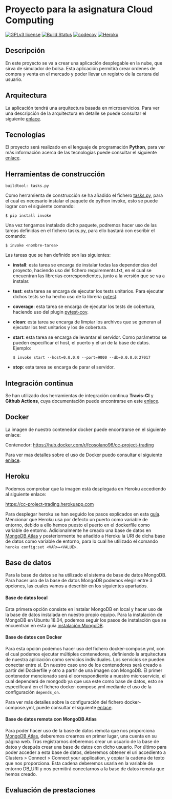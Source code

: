 # Proyecto para la asignatura Cloud Computing

[![GPLv3 license](https://img.shields.io/badge/License-GPLv3-blue.svg)](http://perso.crans.org/besson/LICENSE.html)
[![Build Status](https://travis-ci.com/Solano96/CC-Project-Trading.svg?branch=master)](https://github.com/Solano96/CC-Project-Trading)
[![codecov](https://codecov.io/gh/Solano96/CC-Project-Trading/branch/master/graph/badge.svg)](https://codecov.io/gh/Solano96/CC-Project-Trading)
[![Heroku](https://www.herokucdn.com/deploy/button.svg)](http://cc-project-trading.herokuapp.com/)

## Descripción

En este proyecto se va a crear una aplicación desplegable en la nube, que sirva de simulador de bolsa.  Esta aplicación permitirá crear ordenes de compra y venta en el mercado y poder llevar un registro de la cartera del usuario.

## Arquitectura

La aplicación tendrá una arquitectura basada en microservicios. Para ver una descripción de la arquitectura en detalle se puede consultar el siguiente [enlace](https://solano96.github.io/CC-Project-Trading/docs/arquitectura).

## Tecnologías

El proyecto será realizado en el lenguaje de programación **Python**, para ver más información acerca de las tecnologías puede consultar el siguiente [enlace](https://solano96.github.io/CC-Project-Trading/docs/tecnologias).

## Herramientas de construcción

```
buildtool: tasks.py
```

Como herramienta de construcción se ha añadido el fichero [tasks.py](https://github.com/Solano96/CC-Project-Trading/blob/master/tasks.py), para el cual es necesario instalar el paquete de python invoke, esto se puede lograr con el siguiente comando:

```
$ pip install invoke
```

Una vez tengamos instalado dicho paquete, podremos hacer uso de las tareas definidas en el fichero tasks.py, para ello bastará con escribir el comando:

```
$ invoke <nombre-tarea>
```

Las tareas que se han definido son las siguientes:

* **install**: esta tarea se encarga de instalar todas las dependencias del proyecto, haciendo uso del fichero requirements.txt, en el cual se encuentran las librerías correspondientes, junto a la versión que se va a instalar.

* **test**: esta tarea se encarga de ejecutar los tests unitarios. Para ejecutar dichos tests se ha hecho uso de la librería [pytest](https://docs.pytest.org/en/latest/).

* **coverage**: esta tarea se encarga de ejecutar los tests de cobertura, haciendo uso del plugin [pytest-cov](https://pypi.org/project/pytest-cov/).

* **clean**: esta tarea se encarga de limpiar los archivos que se generan al ejecutar los test unitarios y los de cobertura.

* **start**: esta tarea se encarga de levantar el servidor. Como parámetros se pueden especificar el host, el puerto y el uri de la base de datos. Ejemplo:

	```
	$ invoke start --host=0.0.0.0 --port=9000 --db=0.0.0.0:27017
	```

* **stop**: esta tarea se encarga de parar el servidor.

## Integración continua

Se han utilizado dos herramientas de integración continua **Travis-CI** y **Github Actions**, cuya documentación puede encontrarse en este [enlace](https://solano96.github.io/CC-Project-Trading/docs/integracion_continua).


## Docker

La imagen de nuestro contenedor docker puede encontrarse en el siguiente enlace:

Contenedor: https://hub.docker.com/r/fcosolano96/cc-project-trading

Para ver mas detalles sobre el uso de Docker puedo consultar el siguiente [enlace](https://solano96.github.io/CC-Project-Trading/docs/docker).

## Heroku

Podemos comprobar que la imagen está desplegada en Heroku accediendo al siguiente enlace:

https://cc-project-trading.herokuapp.com

Para desplegar heroku se han seguido los pasos explicados en esta [guía](https://devcenter.heroku.com/articles/build-docker-images-heroku-yml). Mencionar que Heroku usa por defecto un puerto como variable de entorno, debido a ello hemos puesto el puerto en el dockerfile como variable de entorno. Adicionalmente he creado una base de datos en [MongoDB Atlas](https://www.mongodb.com/cloud/atlas) y posteriormente he añadido a Heroku la URI de dicha base de datos como variable de entorno, para lo cual he utilizado el comando `heroku config:set <VAR>=<VALUE>`.

## Base de datos

Para la base de datos se ha utilizado el sistema de base de datos MongoDB. Para hacer uso de la base de datos MongoDB podemos elegir entre 3 opciones, las cuales vamos a describir en los siguientes apartados.

#### Base de datos local

Esta primera opción consiste en instalar MongoDB en local y hacer uso de la base de datos instalada en nuestro propio equipo. Para la instalación de MongoDB en Ubuntu 18.04, podemos seguir los pasos de instalación que se encuentran en esta guía [instalación MongoDB](https://www.digitalocean.com/community/tutorials/como-instalar-mongodb-en-ubuntu-18-04-es).

#### Base de datos con Docker

Para esta opción podemos hacer uso del fichero docker-compose.yml, con el cual podemos ejecutar múltiples contenedores, definiendo la arquitectura de nuestra aplicación como servicios individuales. Los servicios se pueden conectar entre sí. En nuestro caso uno de los contenedores será creado a partir del Dockerfile y otro a partir de una imagen con MongoDB. El primer contenedor mencionado será el correspondiente a nuestro microservicio, el cual dependerá de mongodb ya que usa este como base de datos, esto se especificará en el fichero docker-compose.yml mediante el uso de la configuración ```depends_on```.

Para ver más detalles sobre la configuración del fichero docker-compose.yml, puede consultar el siguiente [enlace](https://github.com/Solano96/CC-Project-Trading/blob/master/docker-compose.yml).

#### Base de datos remota con MongoDB Atlas

Para poder hacer uso de la base de datos remota que nos proporciona [MongoDB Atlas](https://www.mongodb.com/cloud/atlas), deberemos crearnos en primer lugar, una cuenta en su página web. Tras registrarnos deberemos crear un usuario de la base de datos y después crear una base de datos con dicho usuario. Por último para poder acceder a esta base de datos, deberemos obtener el uri accediento a Clusters > Connect > Connect your application, y copiar la cadena de texto que nos proporciona. Esta cadena deberemos usarla en la variable de entorno DB_URI y nos permitirá conectarnos a la base de datos remota que hemos creado.

## Evaluación de prestaciones
